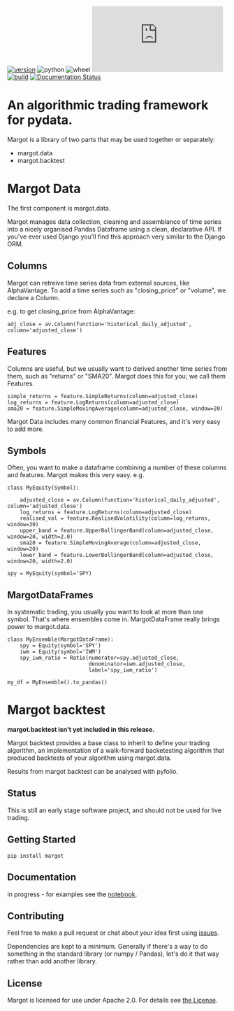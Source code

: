 [![version](https://img.shields.io/pypi/v/margot)](https://pypi.org/project/margot/)
![python](https://img.shields.io/pypi/pyversions/margot)
![wheel](https://img.shields.io/pypi/wheel/margot)
[![license](https://github.com/atkinson/margot/blob/master/License.txt)](https://img.shields.io/pypi/l/margot)
[![build](https://img.shields.io/travis/tr11/margot)](https://travis-ci.org/tr11/margot)
[![Documentation Status](https://readthedocs.org/projects/margot/badge/?version=latest)](https://margot.readthedocs.io/en/latest/?badge=latest)

# An algorithmic trading framework for pydata.
Margot is a library of two parts that may be used together or separately:
- margot.data
- margot.backtest

# Margot Data
The first component is margot.data.

Margot manages data collection, cleaning and assemblance of time series into a nicely
organised Pandas Dataframe using a clean, declarative API. If you've ever used Django
you'll find this approach very similar to the Django ORM.

## Columns
Margot can retreive time series data from external sources, like AlphaVantage. To add 
a time series such as "closing_price" or "volume", we declare a Column.

e.g. to get closing_price from AlphaVantage:

    adj_close = av.Column(function='historical_daily_adjusted', column='adjusted_close')

## Features
Columns are useful, but we usually want to derived another time series from them, such 
as "returns" or "SMA20". Margot does this for you; we call them Features.

    simple_returns = feature.SimpleReturns(column=adjusted_close)
    log_returns = feature.LogReturns(column=adjusted_close)
    sma20 = feature.SimpleMovingAverage(column=adjusted_close, window=20)

Margot Data includes many common financial Features, and it's very easy to add more.

## Symbols
Often, you want to make a dataframe combining a number of these columns and features.
Margot makes this very easy. e.g.

    class MyEquity(Symbol):

        adjusted_close = av.Column(function='historical_daily_adjusted', column='adjusted_close')
        log_returns = feature.LogReturns(column=adjusted_close)
        realised_vol = feature.RealisedVolatility(column=log_returns, window=30)
        upper_band = feature.UpperBollingerBand(column=adjusted_close, window=20, width=2.0)
        sma20 = feature.SimpleMovingAverage(column=adjusted_close, window=20)
        lower_band = feature.LowerBollingerBand(column=adjusted_close, window=20, width=2.0)

    spy = MyEquity(symbol='SPY)

## MargotDataFrames
In systematic trading, you usually you want to look at more than one symbol. That's where
ensembles come in. MargotDataFrame really brings power to margot.data.

    class MyEnsemble(MargotDataFrame):
        spy = Equity(symbol='SPY')
        iwm = Equity(symbol='IWM')
        spy_iwm_ratio = Ratio(numerator=spy.adjusted_close, 
                              denominator=iwm.adjusted_close,
                              label='spy_iwm_ratio')

    my_df = MyEnsemble().to_pandas() 

# Margot backtest
**margot.backtest isn't yet included in this release.**

Margot backtest provides a base class to inherit to define your trading algorithm, an
implementation of a walk-forward backetesting algorithm that produced backtests of
your algorithm using margot.data. 

Results from margot backtest can be analysed with pyfolio.

## Status
This is still an early stage software project, and should not be used for live trading.

## Getting Started

    pip install margot

## Documentation

in progress - for examples see the [notebook](https://github.com/atkinson/margot/blob/master/notebooks/margot.ipynb).

## Contributing

Feel free to make a pull request or chat about your idea first using [issues](https://github.com/atkinson/margot/issues).

Dependencies are kept to a minimum. Generally if there's a way to do something in the standard library (or numpy / Pandas), let's do it that way rather than add another library. 

## License
Margot is licensed for use under Apache 2.0. For details see [the License](https://github.com/atkinson/margot/blob/master/License.txt).
